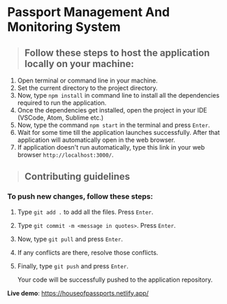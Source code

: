 # Passport Management And Monitoring System

> ## Follow these steps to host the application locally on your machine:
1.  Open terminal or command line in your machine.
2.  Set the current directory to the project directory.
3.  Now, type `npm install` in command line to install all the dependencies required to run the application.
4.  Once the dependencies get installed, open the project in your IDE (VSCode, Atom, Sublime etc.)
5.  Now, type the command `npm start` in the terminal and press `Enter`.
6.  Wait for some time till the application launches successfully. After that application will automatically open in the web browser.
7.  If application doesn't run automatically, type this link in your web browser `http://localhost:3000/`.

> ## Contributing guidelines
### To push new changes, follow these steps:
1. Type `git add .` to add all the files. Press `Enter`.
2. Type `git commit -m <message in quotes>`. Press `Enter`.
3. Now, type `git pull` and press `Enter`.
4. If any conflicts are there, resolve those conflicts.
5. Finally, type `git push` and press `Enter`.

    Your code will be successfully pushed to the application repository.

**Live demo**: https://houseofpassports.netlify.app/